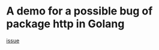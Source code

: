 # A demo for a possible bug of package http in Golang

[issue](https://github.com/golang/go/issues/33313#issuecomment-515673800)